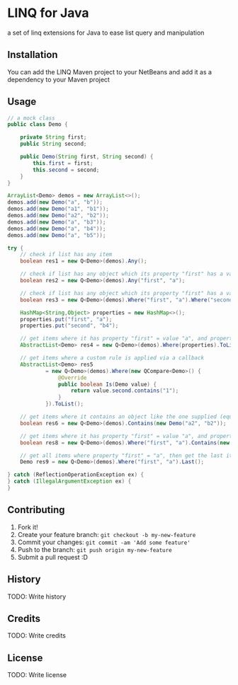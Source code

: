 # LINQ for Java
a set of linq extensions for Java to ease list query and manipulation
## Installation
You can add the LINQ Maven project to your NetBeans and add it as a dependency to your Maven project
## Usage
```java
// a mock class
public class Demo {

    private String first;
    public String second;

    public Demo(String first, String second) {
        this.first = first;
        this.second = second;
    }
}

ArrayList<Demo> demos = new ArrayList<>();
demos.add(new Demo("a", "b"));
demos.add(new Demo("a1", "b1"));
demos.add(new Demo("a2", "b2"));
demos.add(new Demo("a", "b3"));
demos.add(new Demo("a", "b4"));
demos.add(new Demo("a", "b5"));

try {
    // check if list has any item
    boolean res1 = new Q<Demo>(demos).Any();

    // check if list has any object which its property "first" has a value of "a"
    boolean res2 = new Q<Demo>(demos).Any("first", "a");

    // check if list has any object which its property "first" has a value of "a", then check if the result list from previous query with property "second" has value "b4" 
    boolean res3 = new Q<Demo>(demos).Where("first", "a").Where("second", "b4").Any();

    HashMap<String,Object> properties = new HashMap<>();
    properties.put("first", "a");
    properties.put("second", "b4");

    // get items where it has property "first" = value "a", and property "second" = "b"
    AbstractList<Demo> res4 = new Q<Demo>(demos).Where(properties).ToList();

    // get items where a custom rule is applied via a callback
    AbstractList<Demo> res5
            = new Q<Demo>(demos).Where(new QCompare<Demo>() {
                @Override
                public boolean Is(Demo value) {
                    return value.second.contains("1");
                }
            }).ToList();

	// get items where it contains an object like the one supplied (equal in values, not in reference) 
	boolean res6 = new Q<Demo>(demos).Contains(new Demo("a2", "b2"));

	// get items where it has property "first" = value "a", and property "second" = "b"
	boolean res8 = new Q<Demo>(demos).Where("first", "a").Contains(new Demo("a", "b4"));

	// get all items where property "first" = "a", then get the last item
	Demo res9 = new Q<Demo>(demos).Where("first", "a").Last();	

} catch (ReflectionOperationException ex) {
} catch (IllegalArgumentException ex) {
}


```
## Contributing
1. Fork it!
2. Create your feature branch: `git checkout -b my-new-feature`
3. Commit your changes: `git commit -am 'Add some feature'`
4. Push to the branch: `git push origin my-new-feature`
5. Submit a pull request :D
## History
TODO: Write history
## Credits
TODO: Write credits
## License
TODO: Write license
